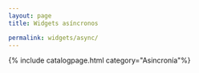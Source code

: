 ```yaml
---
layout: page
title: Widgets asíncronos

permalink: widgets/async/
---
```

{% include catalogpage.html category="Asincronía"%}   